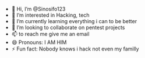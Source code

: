 - 👋 Hi, I’m @Sinosifo123
- 👀 I’m interested in Hacking, tech
- 🌱 I’m currently learning everything i can to be better
- 💞️ I’m looking to collaborate on pentest projects
- 📫 to reach me give me an email
- 😄 Pronouns: I AM HIM
- ⚡ Fun fact: Nobody knows i hack not even my familly

<!---
Sinosifo123/Sinosifo123 is a ✨ special ✨ repository because its `README.md` (this file) appears on your GitHub profile.
You can click the Preview link to take a look at your changes.
--->
